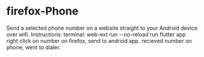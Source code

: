 # firefox-Phone
 Send a selected phone number on a website straight to your Android device over wifi.
Instructions:
    terminal: web-ext run --no-reload
    run flutter app
    right click on number on firefox, send to android app.
    recieved number on phone, went to dialer.
